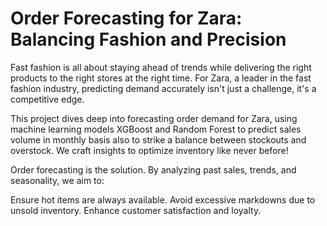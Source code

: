 # Order Forecasting for Zara: Balancing Fashion and Precision

Fast fashion is all about staying ahead of trends while delivering the right products to the right stores at the right time. For Zara, a leader in the fast fashion industry, predicting demand accurately isn't just a challenge, it's a competitive edge.

This project dives deep into forecasting order demand for Zara, using machine learning models XGBoost and Random Forest to predict sales volume in monthly basis also to strike a balance between stockouts and overstock. We craft insights to optimize inventory like never before!

Order forecasting is the solution. By analyzing past sales, trends, and seasonality, we aim to:

Ensure hot items are always available.
Avoid excessive markdowns due to unsold inventory.
Enhance customer satisfaction and loyalty.

